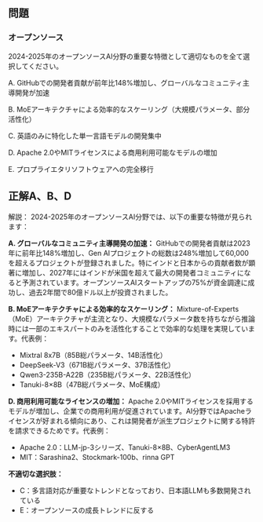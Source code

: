 ## 問題
### オープンソース
2024-2025年のオープンソースAI分野の重要な特徴として適切なものを全て選択してください。

A. GitHubでの開発者貢献が前年比148%増加し、グローバルなコミュニティ主導開発が加速

B. MoEアーキテクチャによる効率的なスケーリング（大規模パラメータ、部分活性化）

C. 英語のみに特化した単一言語モデルの開発集中

D. Apache 2.0やMITライセンスによる商用利用可能なモデルの増加

E. プロプライエタリソフトウェアへの完全移行

## 正解A、B、D

解説：
2024-2025年のオープンソースAI分野では、以下の重要な特徴が見られます：

**A. グローバルなコミュニティ主導開発の加速：**
GitHubでの開発者貢献は2023年に前年比148%増加し、Gen AIプロジェクトの総数は248%増加して60,000を超えるプロジェクトが登録されました。特にインドと日本からの貢献者数が顕著に増加し、2027年にはインドが米国を超えて最大の開発者コミュニティになると予測されています。オープンソースAIスタートアップの75%が資金調達に成功し、過去2年間で80億ドル以上が投資されました。

**B. MoEアーキテクチャによる効率的なスケーリング：**
Mixture-of-Experts（MoE）アーキテクチャが主流となり、大規模なパラメータ数を持ちながら推論時には一部のエキスパートのみを活性化することで効率的な処理を実現しています。代表例：
- Mixtral 8x7B（85B総パラメータ、14B活性化）
- DeepSeek-V3（671B総パラメータ、37B活性化）
- Qwen3-235B-A22B（235B総パラメータ、22B活性化）
- Tanuki-8×8B（47B総パラメータ、MoE構成）

**D. 商用利用可能なライセンスの増加：**
Apache 2.0やMITライセンスを採用するモデルが増加し、企業での商用利用が促進されています。AI分野ではApacheライセンスが好まれる傾向にあり、これは開発者が派生プロジェクトに関する特許を請求できるためです。代表例：
- Apache 2.0：LLM-jp-3シリーズ、Tanuki-8×8B、CyberAgentLM3
- MIT：Sarashina2、Stockmark-100b、rinna GPT

**不適切な選択肢：**
- C：多言語対応が重要なトレンドとなっており、日本語LLMも多数開発されている
- E：オープンソースの成長トレンドに反する 